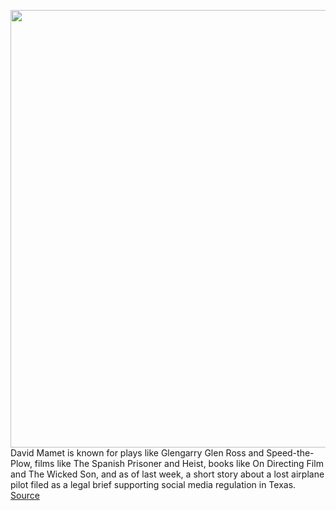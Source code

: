 <img src='https://cdn.vox-cdn.com/thumbor/ADRcvvlYWyz4wP4mIYP8_gbQIfI=/0x0:5760x3840/1200x800/filters:focal(3039x629:3959x1549)/cdn.vox-cdn.com/uploads/chorus_image/image/70625379/615382646.0.jpg' width='700px' /><br/>
David Mamet is known for plays like Glengarry Glen Ross and Speed-the-Plow, films like The Spanish Prisoner and Heist, books like On Directing Film and The Wicked Son, and as of last week, a short story about a lost airplane pilot filed as a legal brief supporting social media regulation in Texas.
<a href='https://www.theverge.com/2022/3/15/22979026/david-mamet-amicus-brief-texas-hb20-social-media-regulation-texas'> Source <a/>